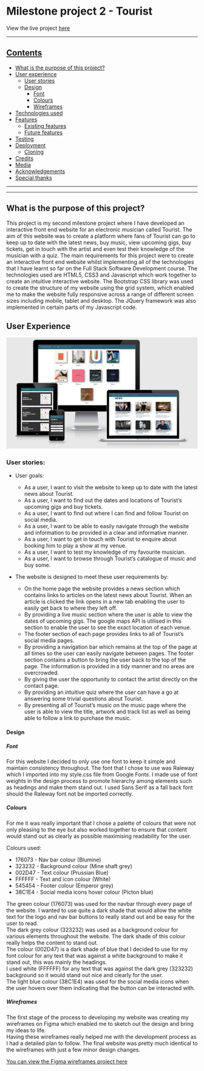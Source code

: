# Milestone project 2 - Tourist 
View the live project <a href=""> here

***
## Contents
* [What is the purpose of this project?](what-is-the-purpose-of-this-project?)
* [User experience](#user-experience)
    * [User stories](#user-stories)
    * [Design](#design)
        * [Font](#font)
        * [Colours](#colours)
        * [Wireframes](#wireframes)
* [Technologies used](#technologies-used)
* [Features](#features)
    * [Existing features](#existing-features)
    * [Future features](#future-features)
* [Testing](#testing)
* [Deployment](#deployment)
    * [Cloning](#cloning)
* [Credits](#credits)
* [Media](#media)
* [Acknowledgements](#acknowledgements)
* [Special thanks](#special-thanks)
***

***
## **What is the purpose of this project?**
This project is my second milestone project where I have developed an interactive front end website for an electronic musician called Tourist. 
The aim of this website was to create a platform where fans of Tourist can go to keep up to date with the latest news, buy music, view upcoming gigs, 
buy tickets, get in touch with the artist and even test their knowledge of the musician with a quiz. 
The main requirements for this project were to create an interactive front end website whilst implementing all of the technologies that I have learnt 
so far on the Full Stack Software Development course. The technologies used are HTML5, CSS3 and Javascript which work together to create an intuitive interactive website.
The Bootstrap CSS library was used to create the structure of my website using the grid system, which enabled me to make the website fully responsive across a range of different 
screen sizes including mobile, tablet and desktop. The JQuery framework was also implemented in certain parts of my Javascript code. 

## **User Experience**
<div style="text-align:center"><img src="assets/images/responsive/responsive.png" alt="Tourist Am I Responsive image"></div>

### User stories: 

* User goals: 
    * As a user, I want to visit the website to keep up to date with the latest news about Tourist. 
    * As a user, I want to find out the dates and locations of Tourist’s upcoming gigs and buy tickets. 
    * As a user, I want to find out where I can find and follow Tourist on social media. 
    * As a user, I want to be able to easily navigate through the website and information to be provided in a clear and informative manner.
    * As a user, I want to get in touch with Tourist to enquire about booking him to play a show at my venue. 
    * As a user, I want to test my knowledge of my favourite musician. 
    * As a user, I want to browse through Tourist’s catalogue of music and buy some. 

* The website is designed to meet these user requirements by:
    * On the home page the website provides a news section which contains links to articles on the latest news about Tourist. When an article is clicked the link opens in a new tab enabling the user to easily get back to where they left off. 
    * By providing a live music section where the user is able to view the dates of upcoming gigs. The google maps API is utilised in this section to enable the user to see the exact location of each venue. 
    * The footer section of each page provides links to all of Tourist’s social media pages.
    * By providing a navigation bar which remains at the top of the page at all times so the user can easily navigate between pages. The footer section contains a button to bring the user back to the top of the page. The information is provided in a tidy manner and no areas are overcrowded.  
    * By giving the user the opportunity to contact the artist directly on the contact page. 
    * By providing an intuitive quiz where the user can have a go at answering some trivial questions about Tourist. 
    * By presenting all of Tourist’s music on the music page where the user is able to view the title, artwork and track list as well as being able to follow a link to purchase the music. 

#### Design 

##### Font 
For this website I decided to only use one font to keep it simple and maintain consistency throughout. The font that I chose to use was Raleway which I imported into my style.css file from 
Google Fonts. I made use of font weights in the design process to promote hierarchy among elements such as headings and make them stand out. I used Sans Serif as a fall back font should the Raleway font not be imported correctly. 

##### Colours 
For me it was really important that I chose a palette of colours that were not only pleasing to the eye but also worked together to ensure that content would stand out as clearly as possible maximising readability for the user. 

Colours used: 

* 176073 - Nav bar colour (Blumine)
* 323232 - Background colour (Mine shaft grey)
* 002D47 - Text colour (Prussian Blue)
* FFFFFF - Text and icon colour (White)
* 545454 - Footer colour (Emperor grey)
* 38C1E4 - Social media icons hover colour (Picton blue)

The green colour (176073) was used for the navbar through every page of the website. I wanted to use quite a dark shade that would allow the white text for the logo and nav bar buttons to really stand out and be easy for the user to read.<br>
The dark grey colour (323232) was used as  a background colour for various elements throughout the website. The dark shade of this colour really helps the content to stand out.<br> 
The colour (002D47) is a dark shade of blue that I decided to use for my font colour for any text that was against a white background to make it stand out, this was mainly the headings.<br> 
I used white (FFFFFF) for any text that was against the dark grey (323232) background so it would stand out nice and clearly for the user.<br> 
The light blue colour (38C1E4) was used for the social media icons when the user hovers over them indicating that the button can be interacted with. 

##### Wireframes 

The first stage of the process to developing my website was creating my wireframes on Figma which enabled me to sketch out the design and bring my ideas to life.<br> 
Having these wireframes really helped me with the development process as I had a detailed plan to follow. The final website was pretty much identical to the wireframes with just a few minor design changes. 

[You can view the Figma wireframes project here](https://www.figma.com/file/lutlDKHHKEswS3FiS79B1s/Milestone-Project-2?node-id=0%3A1)